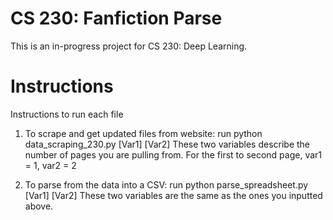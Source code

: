 # CS 230: Fanfiction Parse

This is an in-progress project for CS 230: Deep Learning. 

# Instructions
Instructions to run each file 

1. To scrape and get updated files from website: run 
python data_scraping_230.py [Var1] [Var2]
These two variables describe the number of pages you are pulling from. For the first to second page, var1 = 1, var2 = 2 

2. To parse from the data into a CSV: run 
python parse_spreadsheet.py [Var1] [Var2]
These two variables are the same as the ones you inputted above. 

